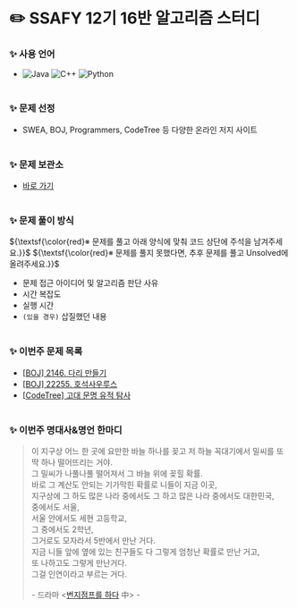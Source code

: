 # :pencil2: SSAFY 12기 16반 알고리즘 스터디
### ✨ 사용 언어
- ![Java](https://img.shields.io/badge/Java-007396.svg?&style=for-the-badge&logo=Java&logoColor=white)
  ![C++](https://img.shields.io/badge/C++-00599C.svg?&style=for-the-badge&logo=cplusplus&logoColor=white)
  ![Python](https://img.shields.io/badge/Python-3776AB.svg?&style=for-the-badge&logo=Python&logoColor=white)
<br><br>

### ✨ 문제 선정
- SWEA, BOJ, Programmers, CodeTree 등 다양한 온라인 저지 사이트
<br><br>

### ✨ 문제 보관소
- [바로 가기](https://github.com/jinlaove17/2024_SSAFY_AlgorithmStudy/tree/main/Problem_Archive)
<br><br>

### ✨ 문제 풀이 방식
${\textsf{\color{red}※ 문제를 풀고 아래 양식에 맞춰 코드 상단에 주석을 남겨주세요.}}$
${\textsf{\color{red}※ 문제를 풀지 못했다면, 추후 문제를 풀고 Unsolved에 올려주세요.}}$
- 문제 접근 아이디어 및 알고리즘 판단 사유
- 시간 복잡도
- 실행 시간
- `(있을 경우)` 삽질했던 내용
<br><br>

### ✨ 이번주 문제 목록
- [[BOJ] 2146. 다리 만들기](https://www.acmicpc.net/problem/2146)
- [[BOJ] 22255. 호석사우루스](https://www.acmicpc.net/problem/22255)
- [[CodeTree] 고대 문명 유적 탐사](https://www.codetree.ai/ko/frequent-problems/problems/ancient-ruin-exploration/description)
<br><br>

### ✨ 이번주 명대사&명언 한마디
> 이 지구상 어느 한 곳에 요만한 바늘 하나를 꽂고 저 하늘 꼭대기에서 밀씨를 또 딱 하나 떨어뜨리는 거야.<br>
그 밀씨가 나풀나풀 떨어져서 그 바늘 위에 꽂힐 확률.<br>
바로 그 계산도 안되는 기가막힌 확률로 니들이 지금 이곳,<br>
지구상에 그 하도 많은 나라 중에서도 그 하고 많은 나라 중에서도 대한민국,<br>
중에서도 서울,<br>
서울 안에서도 세현 고등학교,<br>
그 중에서도 2학년,<br>
그거로도 모자라서 5반에서 만난 거다.<br>
지금 니들 앞에 옆에 있는 친구들도 다 그렇게 엄청난 확률로 만난 거고,<br>
또 나하고도 그렇게 만난거다.<br>
그걸 인연이라고 부르는 거다.<br><br>
 \- 드라마 <[번지점프를 하다](https://www.youtube.com/shorts/kKHnAiTJlEY) 中> -
